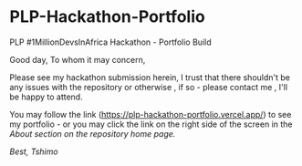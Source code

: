 # PLP-Hackathon-Portfolio
PLP #1MillionDevsInAfrica Hackathon - Portfolio Build


Good day, 
To whom it may concern,

Please see my hackathon submission herein, I trust that there shouldn't be any issues with the repository or otherwise , if so - please contact me , I'll be happy to attend.

You may follow the link (https://plp-hackathon-portfolio.vercel.app/) to see my portfolio - or you may click the link on the right side of the screen in the <em>About<em> section on the repository home page.

Best,
Tshimo